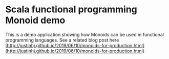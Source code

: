 # Scala functional programming Monoid demo

This is a demo application showing how Monoids can be used in functional programming languages. See a related blog post here [http://justinhj.github.io/2019/06/10/monoids-for-production.html](http://justinhj.github.io/2019/06/10/monoids-for-production.html)









